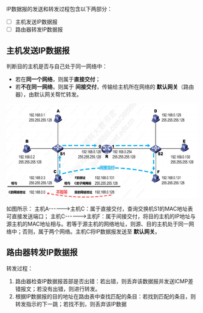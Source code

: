 IP数据报的发送和转发过程包含以下两部分：
- [ ] 主机发送IP数据报
- [ ] 路由器转发IP数据报

## 主机发送IP数据报
 判断目的主机是否与自己处于同一网络中：
- 若在**同一个网络**，则属于**直接交付**；
- 若**不在同一网络**，则属于 **间接交付**，传输给主机所在网络的 **默认网关**（路由器），由默认网关帮忙转发。
 <div align=left><img width="530" height="250" src="./images/IP主机转发.PNG"/></div>  
  
如图所示：
主机A------>主机C：属于直接交付，查询交换机S1的MAC地址表可直接发送端口；
主机C------>主机F：属于间接交付，将目的主机的IP地址与源主机的MAC地址相与。若等于源主机的网络地址，则源、目的主机处于同一网络中；否则，属于两个网络。主机C将IP数据报发送至 **默认网关**。

## 路由器转发IP数据报
转发过程：
1. 路由器检查IP数据报首部是否出错：若出错，则丢弃该数据报并发送ICMP差错报文；若没有出错，则进行转发。
2. 根据IP数据报的目的地址在路由表中查找匹配的条目：若找到匹配的条目，则转发指示的下一跳；若找不到，则丢弃该IP数据
